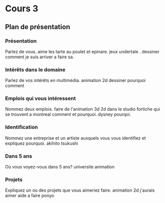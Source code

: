 # Cours 3
## Plan de présentation

### Présentation
Parlez de vous. 
aime les tarte au poulet et epinare. jeux undertale . dessiner comment je suis arriver a faire sa.

### Intérêts dans le domaine
Parlez de vos intérêts en multimédia. 
animation 2d dessiner pourquoi comment
### Emplois qui vous intéressent
Nommez deux emplois.
faire de l'animation 3d 2d dans le studio fortiche qui se trouvent a montreal comment et pourquoi.
dysney pourqoi.
### Identification
Nommez une entreprise et un artiste auxquels vous vous identifiez et expliquez pourquoi. 
akihito tsukushi
### Dans 5 ans
Où vous voyez-vous dans 5 ans? 
universite animation
### Projets
Expliquez un ou des projets que vous aimeriez faire. 
animation 2d j'aurais aimer aide a faire ponyo
